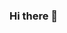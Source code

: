 ### Hi there 👋

<!--
**ItzBunniYT/ItzBunniYT** is a ✨ _special_ ✨ repository because its `README.md` (this file) appears on your GitHub profile.


   Hello 👋, My name is Emily or you can call me Bunni or Em. I am malware analyst and cyber security expert. I am currently taking classes into becoming a Certified Network Security Specialist. I am also a developer and have knowledge of Java, Ruby, Pearl, Python, JavaScript. I am learning how to reverse engineer malware and other programs to prevent future malware outbreaks such as the WannaCry Eternal Blue Exploit.
  
   I am the CEO of [PhantomHQ Development](https://github.com/PhantomHQ-Development). We manage other minecraft servers and help with SystemAdministration, Security, Development, Content Protection, Legal Help.
  
  My Experiences:
        [Misq-Development](https://github.com/Misq-Development) {Founded by Quartz and Owned by Me} - Resigned due to Dev Team Shut Down, Still managed by DevQuartz
        [Artemis](https://github.com/Artemis-Development) {Owned by Dannnington & ignJosh} - Resigned due to personal reasons.
        [PhantomHQ](https://github.com/PhantomHQ-Development) - Currently owning
        [TerrorPvP](https://github.com/PhantomHQ-Development) - Currently owning
        [Sentinel](https://github.com/TeamSentinel) - Abandonded
        [Solex Games](https://github.com/SolexGames) {Owned by GrowlyX} - System Admin [Resigned Planning on reinstating]
        
  About me:
        I am just a weird cyber security person who is transgender and obsessed with malware & ethical hacking & IT & system administration. I am currently 20 years old as I am writing this. I work on pentration testing and malware analyst and threat intel. I am the Leader of TerrorPvPs DevOPs and ExploitDev.  
        
        
        
        About me thingy:
- 🔭 I’m currently working on PhantomHQ 
- 🌱 I’m currently learning Java and Pearl and Ruby and C++ and studying cyber security and learning how malware and other malicious stuff works
- 👯 I’m looking to collaborate on anything in the cyber sec field
- 💬 Ask me about anything :/
- 📫 How to reach me: 
     Discord: bunni#1337
     Telegram: @ItzBunniYT
     Email: emily@phantomhq.club
- 😄 Pronouns: She/Her/They/Them
- ⚡ Fun fact: I am learning alot about Threat Intel.




~ Emily
